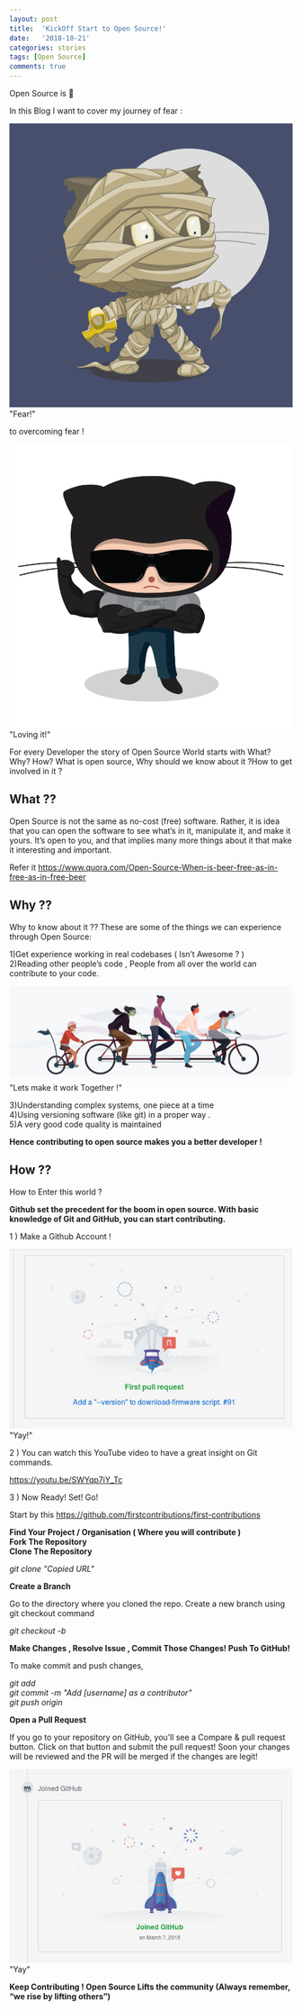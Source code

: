 ```yaml
---
layout: post
title:  'KickOff Start to Open Source!'
date:   '2018-10-21'
categories: stories
tags: [Open Source]
comments: true
---
```

Open Source is 💚

In this Blog I want to cover my journey of fear :

<div class="image">
    <a href="/public/img/fear.gif">
        <img alt="Octacat" src="/public/img/fear.gif" />
    </a>
    <div class="image-caption">
        "Fear!"
    </div>
</div>

to overcoming fear !

<div class="image">
    <a href="/public/img/rock.png">
        <img alt="Octacat" src="/public/img/rock.png" />
    </a>
    <div class="image-caption">
        "Loving it!"
    </div>
</div>

For every Developer the story of Open Source World starts with What? Why? How? What is open source, Why should we know about it ?How to get involved in it ?

<h2>What ??</h2>

Open Source is not the same as no-cost (free) software. Rather, it is idea that you can open the software to see what’s in it, manipulate it, and make it yours. It’s open to you, and that implies many more things about it that make it interesting and important.

Refer it https://www.quora.com/Open-Source-When-is-beer-free-as-in-free-as-in-free-beer

<h2>Why ??</h2>

Why to know about it ?? These are some of the things we can experience through Open Source:<br>

 1)Get experience working in real codebases ( Isn’t Awesome ? )<br>
 2)Reading other people’s code , People from all over the world can contribute to your code.<br>
    
<div class="image">
    <a href="/public/img/together.png">
        <img alt="Octacat" src="/public/img/together.png" />
    </a>
    <div class="image-caption">
        "Lets make it work Together !"
    </div>
</div>

3)Understanding complex systems, one piece at a time <br>
4)Using versioning software (like git) in a proper way .<br>
5)A very good code quality is maintained <br>

<strong>Hence contributing to open source makes you a better developer !</strong>

<h2>How ??</h2>

How to Enter this world ?

<strong>Github set the precedent for the boom in open source. With basic knowledge of Git and GitHub, you can start contributing.</strong>

1 ) Make a Github Account !
<div class="image">
    <a href="/public/img/Github.png">
        <img alt="Octacat" src="/public/img/Github.png" />
    </a>
    <div class="image-caption">
        "Yay!"
    </div>
</div>

2 ) You can watch this YouTube video to have a great insight on Git commands.

https://youtu.be/SWYqp7iY_Tc

3 ) Now Ready! Set! Go!

Start by this https://github.com/firstcontributions/first-contributions

<strong>Find Your Project / Organisation ( Where you will contribute )</strong><br>
<strong>Fork The Repository</strong><br>
<strong>Clone The Repository</strong><br>

<i>git clone "Copied URL"</i>

<strong>Create a Branch</strong>

Go to the directory where you cloned the repo.
Create a new branch using git checkout command

<i>git checkout -b <branch-name></i>

<strong>Make Changes , Resolve Issue , Commit Those Changes! Push To GitHub!</strong>

To make commit and push changes,<br>

<i>git add </i> <br>
<i>git commit -m "Add [username] as a contributor"</i><br>
<i>git push origin <branch name></i><br>

<strong>Open a Pull Request</strong><br>

If you go to your repository on GitHub, you’ll see a Compare & pull request button. Click on that button and submit the pull request! Soon your changes will be reviewed and the PR will be merged if the changes are legit!

<div class="image">
    <a href="/public/img/PR.png">
        <img alt="Octacat" src="/public/img/PR.png" />
    </a>
    <div class="image-caption">
        "Yay"
    </div>
</div>

<strong>Keep Contributing ! Open Source Lifts the community (Always remember, “we rise by lifting others”)</strong>
